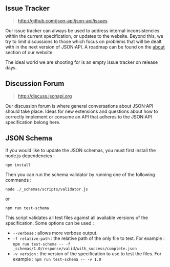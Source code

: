 ## Issue Tracker
> http://github.com/json-api/json-api/issues

Our issue tracker can always be used to address internal inconsistencies within
the current specification, or updates to the website. Beyond this, we try to
limit discussions to those which focus on problems that will be dealt with in
the next version of JSON:API. A roadmap can be found on the [about] section of
our website.

The ideal world we are shooting for is an empty issue tracker on release days.

## Discussion Forum
> http://discuss.jsonapi.org

Our discussion forum is where general conversations about JSON:API should take
place. Ideas for new extensions and questions about how to correctly implement
or consume an API that adheres to the JSON:API specification belong here.

[about]: http://jsonapi.org/about

## JSON Schema
If you would like to update the JSON schemas, you must first install the node.js dependencies :

`
npm install
`

Then you can run the schema validator by running one of the following commands :

`
node ./_schemas/scripts/validator.js
`

or

`
npm run test-schema
`

This script validates all test files against all available versions of the specification.
Some options can be used :
- `--verbose` : allows more verbose output.
- `-f relative-path` : the relative path of the only file to test. For example : `npm run test-schema -- -f _schemas/1.0/response/valid/with_success/complete.json`
- `-v version` : the version of the specification to use to test the files. For example : `npm run test-schema -- -v 1.0`
